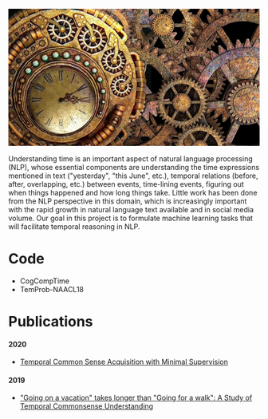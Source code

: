 <!--- # Understanding time in text  --->

![Time](time.jpeg)

Understanding time is an important aspect of natural language processing (NLP), whose essential components are understanding the time expressions mentioned in text ("yesterday", "this June", etc.), temporal relations (before, after, overlapping, etc.) between events, time-lining events, figuring out when things happened and how long things take. Little work has been done from the NLP perspective in this domain, which is increasingly important with the rapid growth in natural language text available and in social media volume. Our goal in this project is to formulate machine learning tasks that will facilitate temporal reasoning in NLP.

<!--- [More...](http://cogcomp.org/page/project_view/51) --->

# Code 

* CogCompTime
* TemProb-NAACL18

# Publications

#### 2020

* [Temporal Common Sense Acquisition with Minimal Supervision](http://cogcomp.org/page/publication_view/904)

#### 2019

* ["Going on a vacation" takes longer than "Going for a walk": A Study of Temporal Commonsense Understanding](http://cogcomp.org/page/publication_view/882)
